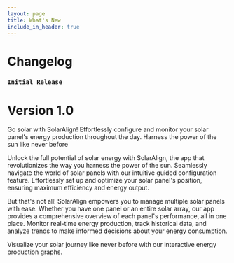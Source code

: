 ```yaml
---
layout: page
title: What's New
include_in_header: true
---
```


# Changelog

### `Initial Release`
# **Version 1.0**

Go solar with SolarAlign! Effortlessly configure and monitor your solar panel's energy production throughout the day. Harness the power of the sun like never before

Unlock the full potential of solar energy with SolarAlign, the app that revolutionizes the way you harness the power of the sun. Seamlessly navigate the world of solar panels with our intuitive guided configuration feature. Effortlessly set up and optimize your solar panel's position, ensuring maximum efficiency and energy output.

But that's not all! SolarAlign empowers you to manage multiple solar panels with ease. Whether you have one panel or an entire solar array, our app provides a comprehensive overview of each panel's performance, all in one place. Monitor real-time energy production, track historical data, and analyze trends to make informed decisions about your energy consumption.

Visualize your solar journey like never before with our interactive energy production graphs.
